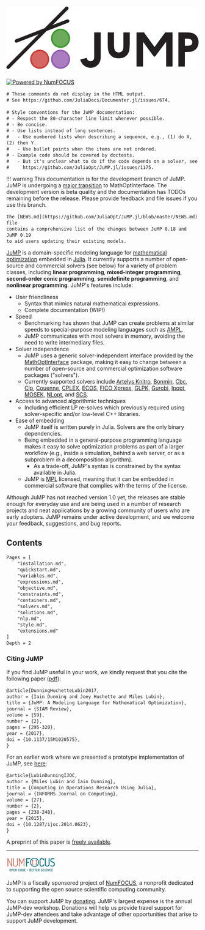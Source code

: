 ![JuMP logo](assets/jump-logo-with-text.svg)
===

[![Powered by NumFOCUS](https://img.shields.io/badge/powered%20by-NumFOCUS-orange.svg?style=flat&colorA=E1523D&colorB=007D8A)](http://numfocus.org)

```@meta
# These comments do not display in the HTML output.
# See https://github.com/JuliaDocs/Documenter.jl/issues/674.

# Style conventions for the JuMP documentation:
# - Respect the 80-character line limit whenever possible.
# - Be concise.
# - Use lists instead of long sentences.
#   - Use numbered lists when describing a sequence, e.g., (1) do X, (2) then Y.
#   - Use bullet points when the items are not ordered.
# - Example code should be covered by doctests.
#   - But it's unclear what to do if the code depends on a solver, see
#     https://github.com/JuliaOpt/JuMP.jl/issues/1175.
```

!!! warning
    This documentation is for the development branch of JuMP. JuMP is undergoing
    a [major transition](https://discourse.julialang.org/t/mathoptinterface-and-upcoming-breaking-changes-in-jump-0-19)
    to MathOptInterface. The development version is beta quality and the
    documentation has TODOs remaining before the release. Please provide
    feedback and file issues if you use this branch.

    The [NEWS.md](https://github.com/JuliaOpt/JuMP.jl/blob/master/NEWS.md) file
    contains a comprehensive list of the changes between JuMP 0.18 and JuMP 0.19
    to aid users updating their existing models.

[JuMP](https://github.com/JuliaOpt/JuMP.jl) is a domain-specific modeling
language for [mathematical
optimization](http://en.wikipedia.org/wiki/Mathematical_optimization) embedded
in [Julia](http://julialang.org/). It currently supports a number of open-source
and commercial solvers (see below) for a variety of problem classes, including
**linear programming**, **mixed-integer programming**, **second-order conic
programming**, **semidefinite programming**, and **nonlinear programming**.
JuMP's features include:

-   User friendliness
    -   Syntax that mimics natural mathematical expressions.
    -   Complete documentation (WIP!)
-   Speed
    -   Benchmarking has shown that JuMP can create problems at similar speeds
        to special-purpose modeling languages such as
        [AMPL](http://www.ampl.com/).
    -   JuMP communicates with most solvers in memory, avoiding the need to
        write intermediary files.
-   Solver independence
    -   JuMP uses a generic solver-independent interface provided by the
        [MathOptInterface](https://github.com/JuliaOpt/MathOptInterface.jl)
        package, making it easy to change between a number of open-source and
        commercial optimization software packages ("solvers").
    -   Currently supported solvers include
        [Artelys Knitro](http://artelys.com/en/optimization-tools/knitro),
        [Bonmin](https://projects.coin-or.org/Bonmin),
        [Cbc](https://projects.coin-or.org/Cbc),
        [Clp](https://projects.coin-or.org/Clp),
        [Couenne](https://projects.coin-or.org/Couenne),
        [CPLEX](http://www-01.ibm.com/software/commerce/optimization/cplex-optimizer/),
        [ECOS](https://github.com/ifa-ethz/ecos),
        [FICO Xpress](http://www.fico.com/en/products/fico-xpress-optimization-suite),
        [GLPK](http://www.gnu.org/software/glpk/),
        [Gurobi](http://www.gurobi.com),
        [Ipopt](https://projects.coin-or.org/Ipopt),
        [MOSEK](http://www.mosek.com/),
        [NLopt](http://ab-initio.mit.edu/wiki/index.php/NLopt), and
        [SCS](https://github.com/cvxgrp/scs).
-   Access to advanced algorithmic techniques
    -   Including efficient LP re-solves which previously required using
        solver-specific and/or low-level C++ libraries.
-   Ease of embedding
    -   JuMP itself is written purely in Julia. Solvers are the only binary
        dependencies.
    -   Being embedded in a general-purpose programming language makes it easy
        to solve optimization problems as part of a larger workflow (e.g.,
        inside a simulation, behind a web server, or as a subproblem in a
        decomposition algorithm).
        -   As a trade-off, JuMP's syntax is constrained by the syntax available
            in Julia.
    -   JuMP is [MPL](https://www.mozilla.org/MPL/2.0/) licensed, meaning that
        it can be embedded in commercial software that complies with the terms
        of the license.

Although JuMP has not reached version 1.0 yet, the releases are
stable enough for everyday use and are being used in a number of research
projects and neat applications by a growing community of users who are early
adopters. JuMP remains under active development, and we welcome your feedback,
suggestions, and bug reports.

Contents
--------

```@contents
Pages = [
    "installation.md",
    "quickstart.md",
    "variables.md",
    "expressions.md",
    "objective.md",
    "constraints.md",
    "containers.md",
    "solvers.md",
    "solutions.md",
    "nlp.md",
    "style.md",
    "extensions.md"
]
Depth = 2
```

### Citing JuMP

If you find JuMP useful in your work, we kindly request that you cite the
following paper ([pdf](https://mlubin.github.io/pdf/jump-sirev.pdf)):

``` sourceCode
@article{DunningHuchetteLubin2017,
author = {Iain Dunning and Joey Huchette and Miles Lubin},
title = {JuMP: A Modeling Language for Mathematical Optimization},
journal = {SIAM Review},
volume = {59},
number = {2},
pages = {295-320},
year = {2017},
doi = {10.1137/15M1020575},
}
```

For an earlier work where we presented a prototype implementation of JuMP, see
[here](http://dx.doi.org/10.1287/ijoc.2014.0623):

``` sourceCode
@article{LubinDunningIJOC,
author = {Miles Lubin and Iain Dunning},
title = {Computing in Operations Research Using Julia},
journal = {INFORMS Journal on Computing},
volume = {27},
number = {2},
pages = {238-248},
year = {2015},
doi = {10.1287/ijoc.2014.0623},
}
```

A preprint of this paper is [freely available](http://arxiv.org/abs/1312.1431).

---

![NumFOCUS logo](assets/numfocus-logo.png)

JuMP is a fiscally sponsored project of [NumFOCUS](https://numfocus.org), a
nonprofit dedicated to supporting the open source scientific computing
community.

You can support JuMP by
[donating](https://www.flipcause.com/secure/cause_pdetails/MzkxMDU=). JuMP's
largest expense is the annual JuMP-dev workshop. Donations will help us provide
travel support for JuMP-dev attendees and take advantage of other opportunities
that arise to support JuMP development.
